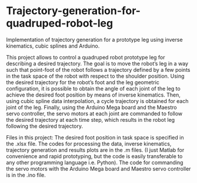 # Trajectory-generation-for-quadruped-robot-leg
Implementation of trajectory generation for a prototype leg using inverse kinematics, cubic splines and Arduino.

This project allows to control a quadruped robot prototype leg for describing a desired trajectory. The goal is to move the robot’s leg in a way such that point-foot of the robot follows a trajectory defined by a few points in the task space of the robot with respect to the shoulder position. Using the desired trajectory for the robot’s foot and the leg geometric configuration, it is possible to obtain the angle of each joint of the leg to achieve the desired foot position by means of inverse kinematics. Then, using cubic spline data interpolation, a cycle trajectory is obtained for each joint of the leg. Finally, using the Arduino Mega board and the Maestro servo controller, the servo motors at each joint are commanded to follow the desired trajectory at each time step, which results in the robot leg following the desired trajectory.  

Files in this project:
The desired foot position in task space is specified in the .xlsx file.
The codes for processing the data, inverse kinematics, trajectory generation and results plots are in the .m files. (I just Matlab for convenience and rapid prototyping, but the code is easily transferable to any other programming language i.e. Python).
The code for commanding the servo motors with the Arduino Mega board and Maestro servo controller is in the .ino file.


